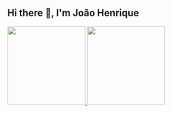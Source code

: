 ## Hi there 👋, I'm João Henrique


<a aling="left" href="https://github.com/joaohgp-dev">
  <img height="176" src="https://github-readme-stats.vercel.app/api?username=joaohgp-dev&show_icons=true&theme=gotham&hide_border=true" />
</a>
<a aling="right" href="https://github.com/joaohgp-dev">
  <img height="176" margin-left=20 src="https://github-readme-stats.vercel.app/api/top-langs/?username=joaohgp-dev&size_weight=0.5&count_weight=0.5&theme=gotham&layout=compact&card_width=320&hide_border=true" />
</a>

